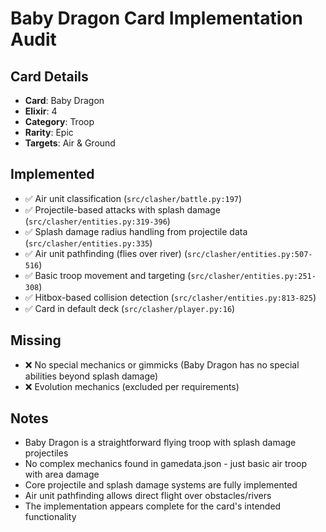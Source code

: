 # Baby Dragon Card Implementation Audit

## Card Details
- **Card**: Baby Dragon
- **Elixir**: 4
- **Category**: Troop
- **Rarity**: Epic
- **Targets**: Air & Ground

## Implemented
- ✅ Air unit classification (`src/clasher/battle.py:197`)
- ✅ Projectile-based attacks with splash damage (`src/clasher/entities.py:319-396`)
- ✅ Splash damage radius handling from projectile data (`src/clasher/entities.py:335`)
- ✅ Air unit pathfinding (flies over river) (`src/clasher/entities.py:507-516`)
- ✅ Basic troop movement and targeting (`src/clasher/entities.py:251-308`)
- ✅ Hitbox-based collision detection (`src/clasher/entities.py:813-825`)
- ✅ Card in default deck (`src/clasher/player.py:16`)

## Missing
- ❌ No special mechanics or gimmicks (Baby Dragon has no special abilities beyond splash damage)
- ❌ Evolution mechanics (excluded per requirements)

## Notes
- Baby Dragon is a straightforward flying troop with splash damage projectiles
- No complex mechanics found in gamedata.json - just basic air troop with area damage
- Core projectile and splash damage systems are fully implemented
- Air unit pathfinding allows direct flight over obstacles/rivers
- The implementation appears complete for the card's intended functionality